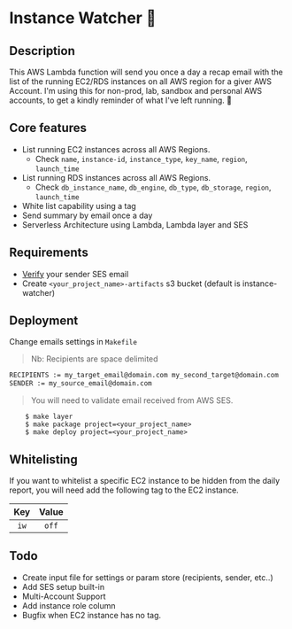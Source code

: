 # Instance Watcher :eyes:

## Description

This AWS Lambda function will send you once a day a recap email with the list of the running EC2/RDS instances on all AWS region for a giver AWS Account.
I'm using this for non-prod, lab, sandbox and personal AWS accounts, to get a kindly reminder of what I've left running. :money_with_wings:

## Core features

* List running EC2 instances across all AWS Regions.
  * Check `name`, `instance-id`, `instance_type`, `key_name`, `region`, `launch_time`
* List running RDS instances across all AWS Regions.
  * Check `db_instance_name`, `db_engine`, `db_type`, `db_storage`, `region`, `launch_time`
* White list capability using a tag
* Send summary by email once a day
* Serverless Architecture using Lambda, Lambda layer and SES

## Requirements

* [Verify](https://docs.aws.amazon.com/ses/latest/DeveloperGuide/verify-email-addresses-procedure.html) your sender SES email
* Create `<your_project_name>-artifacts` s3 bucket (default is instance-watcher)

## Deployment

Change emails settings in `Makefile`

> Nb: Recipients are space delimited

```bash
RECIPIENTS := my_target_email@domain.com my_second_target@domain.com
SENDER := my_source_email@domain.com
```

> You will need to validate email received from AWS SES.

        $ make layer
        $ make package project=<your_project_name>
        $ make deploy project=<your_project_name>

## Whitelisting

If you want to whitelist a specific EC2 instance to be hidden from the daily report, you will need add the following tag to the EC2 instance.

| Key | Value |
|:---:|:-----:|
| `iw` | `off` |

## Todo

* Create input file for settings or param store (recipients, sender, etc..)
* Add SES setup built-in
* Multi-Account Support
* Add instance role column
* Bugfix when EC2 instance has no tag.
